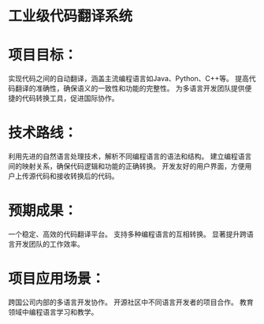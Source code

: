 # 工业级代码翻译系统

# 项目目标：

实现代码之间的自动翻译，涵盖主流编程语言如Java、Python、C++等。
提高代码翻译的准确性，确保语义的一致性和功能的完整性。
为多语言开发团队提供便捷的代码转换工具，促进国际协作。
# 技术路线：

利用先进的自然语言处理技术，解析不同编程语言的语法和结构。
建立编程语言间的映射关系，确保代码逻辑和功能的正确转换。
开发友好的用户界面，方便用户上传源代码和接收转换后的代码。
# 预期成果：

一个稳定、高效的代码翻译平台。
支持多种编程语言的互相转换。
显著提升跨语言开发团队的工作效率。
# 项目应用场景：

跨国公司内部的多语言开发协作。
开源社区中不同语言开发者的项目合作。
教育领域中编程语言学习和教学。
